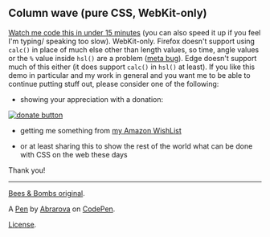 Column wave (pure CSS, WebKit-only)
-----------------------------------
[Watch me code this in under 15 minutes](https://www.youtube.com/watch?v=KnwIg4iWq1I) (you can also speed it up if you feel I'm typing/ speaking too slow).  WebKit-only. Firefox doesn't support using  `calc()` in place of much else other than length values, so time, angle values or the `%` value inside `hsl()` are a problem ([meta bug](https://bugzilla.mozilla.org/show_bug.cgi?id=1376206)). Edge doesn't support  much of this either (it does support `calc()` in `hsl()` at least). If you like this demo in particular and my work in general and you want me to be able to continue putting stuff out, please consider one of the following:

* showing your appreciation with a donation: 

[![donate button](https://liberapay.com/assets/widgets/donate.svg)](https://liberapay.com/anatudor/donate)

* getting me something from [my Amazon WishList](https://www.amazon.com/gp/registry/wishlist/2Y3C4722GXH0I/)

* or at least sharing this to show the rest of the world what can be done with CSS on the web these days

Thank you!

---

[Bees & Bombs original](https://twitter.com/beesandbombs/status/900096803642761217).

A [Pen](https://codepen.io/abrarova/pen/yLxZgWg) by [Abrarova](https://codepen.io/abrarova) on [CodePen](https://codepen.io).

[License](https://codepen.io/license/pen/yLxZgWg).